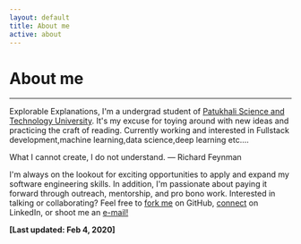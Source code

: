 ```yaml
---
layout: default
title: About me
active: about
---
```


<p><h1>About me</h1></p>

___

Explorable Explanations, I'm a undergrad student of [Patukhali Science and Technology University](http://pstu.ac.bd/). It's my ex­cuse for toy­ing around with new ideas and prac­tic­ing the craft of reading. Currently working and interested in Fullstack development,machine learning,data science,deep learning etc....

What I cannot create, I do not understand.
                                    — Richard Feynman

I'm always on the lookout for exciting opportunities to apply and expand my software engineering skills. In addition, I'm passionate about paying it forward through outreach, mentorship, and pro bono work. Interested in talking or collaborating? Feel free to [fork me](https://github.com/rubayet170746) on GitHub, [connect](https://www.linkedin.com/in/shahriar-rahman-rubayet-b81924188/) on LinkedIn, or shoot me an [e-mail!](srubayet15@cse.pstu.ac.bd) 

**[Last updated: Feb 4, 2020]**